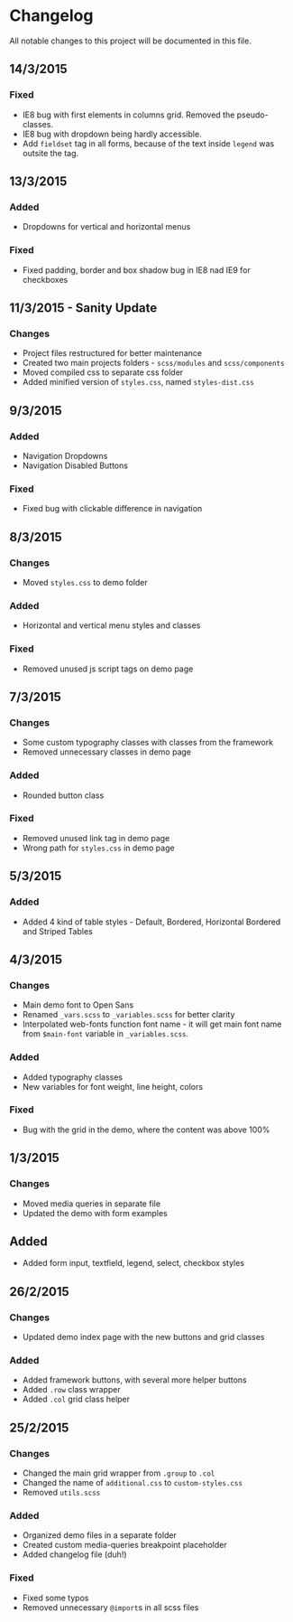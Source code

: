 # Changelog

All notable changes to this project will be documented in this file.


## 14/3/2015
### Fixed
- IE8 bug with first elements in columns grid. Removed the pseudo-classes.
- IE8 bug with dropdown being hardly accessible.
- Add `fieldset` tag in all forms, because of the text inside `legend` was outsite the tag.


## 13/3/2015
### Added
- Dropdowns for vertical and horizontal menus

### Fixed
- Fixed padding, border and box shadow bug in IE8 nad IE9 for checkboxes


## 11/3/2015 - Sanity Update
### Changes
- Project files restructured for better maintenance
- Created two main projects folders - `scss/modules` and `scss/components`
- Moved compiled css to separate css folder
- Added minified version of `styles.css`, named `styles-dist.css`


## 9/3/2015
### Added
- Navigation Dropdowns
- Navigation Disabled Buttons

### Fixed
- Fixed bug with clickable difference in navigation


## 8/3/2015
### Changes
- Moved `styles.css` to demo folder

### Added
- Horizontal and vertical menu styles and classes

### Fixed
- Removed unused js script tags on demo page


## 7/3/2015
### Changes
- Some custom typography classes with classes from the framework
- Removed unnecessary classes in demo page

### Added
- Rounded button class

### Fixed
- Removed unused link tag in demo page
- Wrong path for `styles.css` in demo page


## 5/3/2015
### Added
- Added 4 kind of table styles - Default, Bordered, Horizontal Bordered and Striped Tables

## 4/3/2015
### Changes
- Main demo font to Open Sans
- Renamed `_vars.scss` to `_variables.scss` for better clarity
- Interpolated web-fonts function font name - it will get main font name from `$main-font` variable in `_variables.scss`.

### Added
- Added typography classes
- New variables for font weight, line height, colors

### Fixed
- Bug with the grid in the demo, where the content was above 100%

## 1/3/2015
### Changes
- Moved media queries in separate file
- Updated the demo with form examples

## Added
- Added form input, textfield, legend, select, checkbox styles


## 26/2/2015
### Changes
- Updated demo index page with the new buttons and grid classes

### Added
- Added framework buttons, with several more helper buttons
- Added `.row` class wrapper
- Added `.col` grid class helper


## 25/2/2015
### Changes
- Changed the main grid wrapper from `.group` to `.col`
- Changed the name of `additional.css` to `custom-styles.css`
- Removed `utils.scss`

### Added
- Organized demo files in a separate folder
- Created custom media-queries breakpoint placeholder
- Added changelog file (duh!)

### Fixed
- Fixed some typos
- Removed unnecessary `@import`s in all scss files
